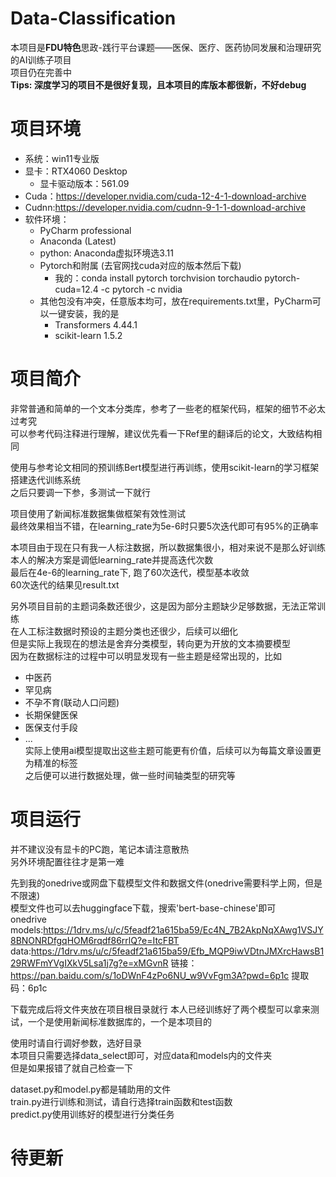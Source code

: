 # Data-Classification
本项目是**FDU特色**思政-践行平台课题——医保、医疗、医药协同发展和治理研究的AI训练子项目  
项目仍在完善中  
**Tips: 深度学习的项目不是很好复现，且本项目的库版本都很新，不好debug**

# 项目环境

- 系统：win11专业版
- 显卡：RTX4060 Desktop
  - 显卡驱动版本：561.09
- Cuda：https://developer.nvidia.com/cuda-12-4-1-download-archive
- Cudnn:https://developer.nvidia.com/cudnn-9-1-1-download-archive
- 软件环境：
  - PyCharm professional
  - Anaconda (Latest)
  - python: Anaconda虚拟环境选3.11
  - Pytorch和附属 (去官网找cuda对应的版本然后下载)
    - 我的：conda install pytorch torchvision torchaudio pytorch-cuda=12.4 -c pytorch -c nvidia
  - 其他包没有冲突，任意版本均可，放在requirements.txt里，PyCharm可以一键安装，我的是
    - Transformers 4.44.1
    - scikit-learn 1.5.2

# 项目简介
非常普通和简单的一个文本分类库，参考了一些老的框架代码，框架的细节不必太过考究  
可以参考代码注释进行理解，建议优先看一下Ref里的翻译后的论文，大致结构相同

使用与参考论文相同的预训练Bert模型进行再训练，使用scikit-learn的学习框架搭建迭代训练系统  
之后只要调一下参，多测试一下就行

项目使用了新闻标准数据集做框架有效性测试  
最终效果相当不错，在learning_rate为5e-6时只要5次迭代即可有95%的正确率

本项目由于现在只有我一人标注数据，所以数据集很小，相对来说不是那么好训练  
本人的解决方案是调低learning_rate并提高迭代次数  
最后在4e-6的learning_rate下, 跑了60次迭代，模型基本收敛  
60次迭代的结果见result.txt  

另外项目目前的主题词条数还很少，这是因为部分主题缺少足够数据，无法正常训练  
在人工标注数据时预设的主题分类也还很少，后续可以细化  
但是实际上我现在的想法是舍弃分类模型，转向更为开放的文本摘要模型  
因为在数据标注的过程中可以明显发现有一些主题是经常出现的，比如  
- 中医药
- 罕见病
- 不孕不育(联动人口问题)
- 长期保健医保
- 医保支付手段
- ...  
实际上使用ai模型提取出这些主题可能更有价值，后续可以为每篇文章设置更为精准的标签  
之后便可以进行数据处理，做一些时间轴类型的研究等

# 项目运行
并不建议没有显卡的PC跑，笔记本请注意散热  
另外环境配置往往才是第一难  

先到我的onedrive或网盘下载模型文件和数据文件(onedrive需要科学上网，但是不限速)  
模型文件也可以去huggingface下载，搜索'bert-base-chinese'即可  
onedrive
models:https://1drv.ms/u/c/5feadf21a615ba59/Ec4N_7B2AkpNqXAwg1VSJY8BNONRDfgqHOM6rqdf86rrlQ?e=ItcFBT  
data:https://1drv.ms/u/c/5feadf21a615ba59/Efb_MQP9iwVDtnJMXrcHawsB129RWFmYVgIXkV5Lsa1j7g?e=xMGvnR
链接：https://pan.baidu.com/s/1oDWnF4zPo6NU_w9VvFgm3A?pwd=6p1c 
提取码：6p1c

下载完成后将文件夹放在项目根目录就行
本人已经训练好了两个模型可以拿来测试，一个是使用新闻标准数据库的，一个是本项目的  

使用时请自行调好参数，选好目录  
本项目只需要选择data_select即可，对应data和models内的文件夹  
但是如果报错了就自己检查一下

dataset.py和model.py都是辅助用的文件  
train.py进行训练和测试，请自行选择train函数和test函数  
predict.py使用训练好的模型进行分类任务  

# 待更新


